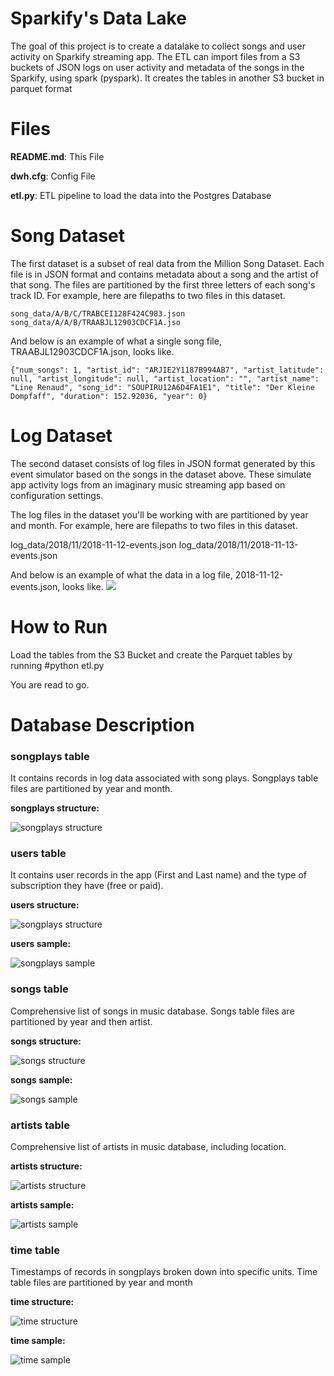 # Sparkify's Data Lake

The goal of this project is to create a datalake to collect songs and user activity on Sparkify streaming app. The ETL can import files from a S3 buckets of JSON logs on user activity and metadata of the songs in the Sparkify, using spark (pyspark).
It creates the tables in another S3 bucket in parquet format

# Files


**README.md**: This File

**dwh.cfg**: Config File

**etl.py**: ETL pipeline to load the data into the Postgres Database


# Song Dataset
The first dataset is a subset of real data from the Million Song Dataset. Each file is in JSON format and contains metadata about a song and the artist of that song. The files are partitioned by the first three letters of each song's track ID. For example, here are filepaths to two files in this dataset.

	song_data/A/B/C/TRABCEI128F424C983.json
	song_data/A/A/B/TRAABJL12903CDCF1A.jso
 
And below is an example of what a single song file, TRAABJL12903CDCF1A.json, looks like.

	{"num_songs": 1, "artist_id": "ARJIE2Y1187B994AB7", "artist_latitude": null, "artist_longitude": null, "artist_location": "", "artist_name": "Line Renaud", "song_id": "SOUPIRU12A6D4FA1E1", "title": "Der Kleine Dompfaff", "duration": 152.92036, "year": 0}

# Log Dataset
The second dataset consists of log files in JSON format generated by this event simulator based on the songs in the dataset above. These simulate app activity logs from an imaginary music streaming app based on configuration settings.

The log files in the dataset you'll be working with are partitioned by year and month. For example, here are filepaths to two files in this dataset.

  log_data/2018/11/2018-11-12-events.json
  log_data/2018/11/2018-11-13-events.json

And below is an example of what the data in a log file, 2018-11-12-events.json, looks like.
![](images/log-data.png)

# How to Run

Load the tables from the S3 Bucket and create the Parquet tables by running
#python etl.py

You are read to go.

# Database Description

### songplays table
It contains records in log data associated with song plays.
Songplays table files are partitioned by year and month.

**songplays structure:**

![songplays structure](images/songplay_struct.GIF)

### users table
It contains user records in the app (First and Last name) and the type of subscription they have (free or paid).

**users structure:**

![songplays structure](images/users_struct.GIF)

**users sample:**

![songplays sample](images/users_sample.GIF)

### songs table
Comprehensive list of songs in music database.
Songs table files are partitioned by year and then artist.

**songs structure:**

![songs structure](images/songs_struct.GIF)

**songs sample:**

![songs sample](images/songs_sample.GIF)

### artists table
Comprehensive list of artists in music database, including location.

**artists structure:**

![artists structure](images/artists_struct.GIF)

**artists sample:**

![artists sample](images/artists_sample.GIF)


### time table
Timestamps of records in songplays broken down into specific units.
Time table files are partitioned by year and month

**time structure:**

![time structure](images/time_struct.GIF)

**time sample:**

![time sample](images/time_sample.GIF)
